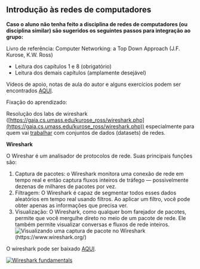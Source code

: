 ## Introdução às redes de computadores

**Caso o aluno não tenha feito a disciplina de redes de computadores (ou disciplina similar) são sugeridos os seguintes passos para integração ao grupo:**

 Livro de referência: Computer Networking: a Top Down Approach (J.F. Kurose, K.W. Ross)
 -   Leitura dos capítulos 1 e 8 (obrigatório)
 - Leitura dos demais capítulos (amplamente desejável)
 
 Vídeos de apoio, notas de aula do autor e alguns exercícios podem ser encontrados [AQUI](https://gaia.cs.umass.edu/kurose_ross/online_lectures.htm).
    
Fixação do aprendizado:

Resolução dos labs de wireshark ([https://gaia.cs.umass.edu/kurose_ross/wireshark.php](https://gaia.cs.umass.edu/kurose_ross/wireshark.php)) especialmente para quem vai [trabalhar](https://github.com/fernandonakayama/guia_iniciacao_cientifica/tree/main/redes) com conjuntos de dados (datasets) de redes.

**Wireshark**

O Wireshar é um analisador de protocolos de rede. Suas principais funções são:

 1. Captura de pacotes: o Wireshark monitora uma conexão de rede em tempo real e então captura fluxos inteiros de tráfego — possivelmente dezenas de milhares de pacotes por vez. 
 2. Filtragem: O Wireshark é capaz de segmentar todos esses dados aleatórios em tempo real usando filtros. Ao aplicar um filtro, você pode obter apenas as informações que precisa ver. 
 3. Visualização: O Wireshark, como qualquer bom farejador de pacotes, permite que você mergulhe direto
    no meio de um pacote de rede. Ele também permite visualizar conversas e fluxos de rede inteiros.
![Visualizando uma captura de pacote no Wireshark (https://www.wireshark.org/)](https://github.com/fernandonakayama/guia_iniciacao_cientifica/blob/main/redes/packet-capture-in-wireshark.jpg)


O wireshark pode ser baixado [AQUI](https://www.wireshark.org/download.html).


[![Wireshark fundamentals](https://github.com/fernandonakayama/guia_iniciacao_cientifica/blob/main/redes/packet-capture-in-wireshark.jpg)](https://youtu.be/OU-A2EmVrKQ?si=hR9WdTLUBgNPpQrR)
